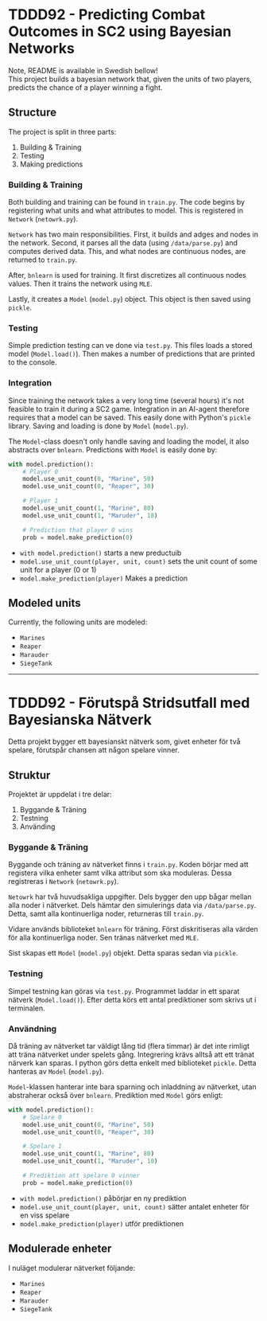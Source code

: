 # TDDD92 - Predicting Combat Outcomes in SC2 using Bayesian Networks

Note, README is available in Swedish bellow!
<br/>
This project builds a bayesian network that, given the units of two players, predicts the chance of a player winning a fight.

## Structure

The project is split in three parts:

1. Building & Training
2. Testing
3. Making predictions

### Building & Training
Both building and training can be found in `train.py`. The code begins by registering what units and what attributes to model. This is registered in `Network` (`netowrk.py`).

`Network` has two main responsibilities. First, it builds and adges and nodes in the network. Second, it parses all the data (using `/data/parse.py`) and computes derived data. This, and what nodes are continuous nodes, are returned to `train.py`.

After, `bnlearn` is used for training. It first discretizes all continuous nodes values. Then it trains the network using `MLE`.

Lastly, it creates a `Model` (`model.py`) object. This object is then saved using `pickle`.

### Testing

Simple prediction testing can ve done via `test.py`. This files loads a stored model (`Model.load()`). Then makes a number of predictions that are printed to the console.

### Integration

Since training the network takes a very long time (several hours) it's not feasible to train it during a SC2 game. Integration in an AI-agent therefore requires that a model can be saved. This easily done with Python's `pickle` library. Saving and loading is done by `Model` (`model.py`).

The `Model`-class doesn't only handle saving and loading the model, it also abstracts over `bnlearn`. Predictions with `Model` is easily done by:

```python
with model.prediction():
    # Player 0
    model.use_unit_count(0, "Marine", 50)
    model.use_unit_count(0, "Reaper", 30)

    # Player 1
    model.use_unit_count(1, "Marine", 80)
    model.use_unit_count(1, "Maruder", 10)

    # Prediction that player 0 wins
    prob = model.make_prediction(0)
```

* `with model.prediction()` starts a new preductuib
* `model.use_unit_count(player, unit, count)` sets the unit count of some unit for a player (0 or 1)
* `model.make_prediction(player)` Makes a prediction

## Modeled units

Currently, the following units are modeled:

* `Marines`
* `Reaper`
* `Marauder`
* `SiegeTank`

---

# TDDD92 - Förutspå Stridsutfall med Bayesianska Nätverk

Detta projekt bygger ett bayesianskt nätverk som, givet enheter för två spelare, förutspår chansen att någon spelare vinner.

## Struktur

Projektet är uppdelat i tre delar:

1. Byggande & Träning
2. Testning
3. Använding

### Byggande & Träning
Byggande och träning av nätverket finns i `train.py`. Koden börjar med att registera vilka enheter samt vilka attribut som ska moduleras. Dessa registreras i `Network` (`netowrk.py`).

`Netowrk` har två huvudsakliga uppgifter. Dels bygger den upp bågar mellan alla noder i nätverket. Dels hämtar den simulerings data via `/data/parse.py`. Detta, samt alla kontinuerliga noder, returneras till `train.py`.

Vidare används biblioteket `bnlearn` för träning. Först diskritiseras alla värden för alla kontinuerliga noder. Sen tränas nätverket med `MLE`.

Sist skapas ett `Model` (`model.py`) objekt. Detta sparas sedan via `pickle`.

### Testning

Simpel testning kan göras via `test.py`. Programmet laddar in ett sparat nätverk (`Model.load()`). Efter detta körs ett antal prediktioner som skrivs ut i terminalen.

### Användning

Då träning av nätverket tar väldigt lång tid (flera timmar) är det inte rimligt att träna nätverket under spelets gång. Integrering krävs alltså att ett tränat närverk kan sparas. I python görs detta enkelt med biblioteket `pickle`. Detta hanteras av `Model` (`model.py`).

`Model`-klassen hanterar inte bara sparning och inladdning av nätverket, utan abstraherar också över `bnlearn`. Prediktion med `Model` görs enligt:

```python
with model.prediction():
    # Spelare 0
    model.use_unit_count(0, "Marine", 50)
    model.use_unit_count(0, "Reaper", 30)

    # Spelare 1
    model.use_unit_count(1, "Marine", 80)
    model.use_unit_count(1, "Maruder", 10)

    # Prediktion att spelare 0 vinner
    prob = model.make_prediction(0)
```

* `with model.prediction()` påbörjar en ny prediktion
* `model.use_unit_count(player, unit, count)` sätter antalet enheter för en viss spelare
* `model.make_prediction(player)` utför prediktionen

## Modulerade enheter

I nuläget modulerar nätverket följande:

* `Marines`
* `Reaper`
* `Marauder`
* `SiegeTank`
